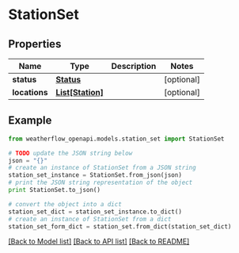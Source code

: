 # StationSet


## Properties
Name | Type | Description | Notes
------------ | ------------- | ------------- | -------------
**status** | [**Status**](Status.md) |  | [optional] 
**locations** | [**List[Station]**](Station.md) |  | [optional] 

## Example

```python
from weatherflow_openapi.models.station_set import StationSet

# TODO update the JSON string below
json = "{}"
# create an instance of StationSet from a JSON string
station_set_instance = StationSet.from_json(json)
# print the JSON string representation of the object
print StationSet.to_json()

# convert the object into a dict
station_set_dict = station_set_instance.to_dict()
# create an instance of StationSet from a dict
station_set_form_dict = station_set.from_dict(station_set_dict)
```
[[Back to Model list]](../README.md#documentation-for-models) [[Back to API list]](../README.md#documentation-for-api-endpoints) [[Back to README]](../README.md)


